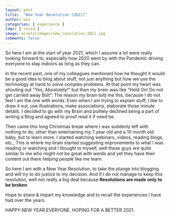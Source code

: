 ```yaml
---
layout: post
title:  "New Year Resolution (2021)"
author: wiz
categories: [ experience ]
tags: [ covid ]
image: assets/images/new_resolution_2021.jpg
comments: false
---
```


So here I am at the start of year 2021, which I assume a lot were really looking forward to, especially how 2020 went by with the Pandemic driving everyone to stay indoors as long as they can.

In the recent past, one of my colleagues mentioned how he thought it would be a good idea to blog about stuff, not just anything but how we use the technology at hand to solve complex problems. At that point my heart was shouting out "Yes, Absolutely!" but then my brain was like "Hold On! Do not get carried away Bolt". The reason my brain told me this, because I do not feel I am the one with words. Even when I am trying to explain stuff, I like to draw it out, use illustrations, make associations, elaborate those minute details. I decided to go with my Brain and politely declined being a part of writing a Blog and agreed to proof read it if need be.

Then came this long Christmas break where I was suddenly left with nothing to do, other than entertaining my 7 year old and a 10 month old baby, but to learn more. I started watching webinars, videos, reading blogs, etc., This is where my brain started suggesting improvements to what I was reading or watching and I thought to myself, well these guys are quite similar to me who might not be great with words and yet they have their content out there helping people like me learn.

So here I am with a New Year Resolution, to take the plunge into blogging and will try to do justice to my decision. And if I do not manage to keep this resolution, well not really a big deal because **Resolutions are made only to be broken**.

Hope to share & impart my knowledge and to recall the experiences I have had over the years.

HAPPY NEW YEAR EVERYONE. HOPING FOR A BETTER 2021.